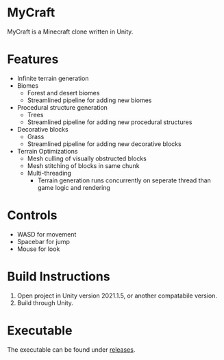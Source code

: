 # MyCraft
MyCraft is a Minecraft clone written in Unity.

# Features
- Infinite terrain generation
- Biomes
  - Forest and desert biomes
  - Streamlined pipeline for adding new biomes
- Procedural structure generation
  - Trees
  - Streamlined pipeline for adding new procedural structures
- Decorative blocks
  - Grass
  - Streamlined pipeline for adding new decorative blocks
- Terrain Optimizations
  - Mesh culling of visually obstructed blocks
  - Mesh stitching of blocks in same chunk
  - Multi-threading
    - Terrain generation runs concurrently on seperate thread than game logic and rendering
# Controls
- WASD for movement
- Spacebar for jump
- Mouse for look

# Build Instructions
1. Open project in Unity version 2021.1.5, or another compatabile version.
2. Build through Unity.

# Executable
The executable can be found under [releases](https://github.com/mooddood235/MyCraft/releases/tag/1.0).
